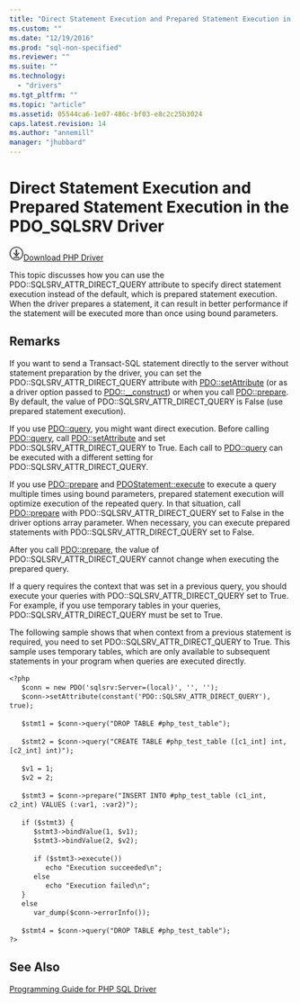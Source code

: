 ```yaml
---
title: "Direct Statement Execution and Prepared Statement Execution in the PDO_SQLSRV Driver | Microsoft Docs"
ms.custom: ""
ms.date: "12/19/2016"
ms.prod: "sql-non-specified"
ms.reviewer: ""
ms.suite: ""
ms.technology: 
  - "drivers"
ms.tgt_pltfrm: ""
ms.topic: "article"
ms.assetid: 05544ca6-1e07-486c-bf03-e8c2c25b3024
caps.latest.revision: 14
ms.author: "annemill"
manager: "jhubbard"
---
```

# Direct Statement Execution and Prepared Statement Execution in the PDO_SQLSRV Driver
![Download](../../ssdt/media/download.png)[Download PHP Driver](https://www.microsoft.com/download/details.aspx?id=20098)

This topic discusses how you can use the PDO::SQLSRV_ATTR_DIRECT_QUERY attribute to specify direct statement execution instead of the default, which is prepared statement execution.  When the driver prepares a statement, it can result in better performance if the statement will be executed more than once using bound parameters.  
  
## Remarks  
If you want to send a Transact-SQL statement directly to the server without statement preparation by the driver, you can set the PDO::SQLSRV_ATTR_DIRECT_QUERY attribute with [PDO::setAttribute](../../connect/php/pdo--setattribute.md) (or as a driver option passed to [PDO::__construct](../../connect/php/pdo--__construct.md)) or when you call [PDO::prepare](../../connect/php/pdo--prepare.md). By default, the value of PDO::SQLSRV_ATTR_DIRECT_QUERY is False (use prepared statement execution).  
  
If you use [PDO::query](../../connect/php/pdo--query.md), you might want direct execution. Before calling [PDO::query](../../connect/php/pdo--query.md), call [PDO::setAttribute](../../connect/php/pdo--setattribute.md) and set PDO::SQLSRV_ATTR_DIRECT_QUERY to True.  Each call to [PDO::query](../../connect/php/pdo--query.md) can be executed with a different setting for PDO::SQLSRV_ATTR_DIRECT_QUERY.  
  
If you use [PDO::prepare](../../connect/php/pdo--prepare.md) and [PDOStatement::execute](../../connect/php/pdostatement--execute.md) to execute a query multiple times using bound parameters, prepared statement execution will optimize execution of the repeated query.  In that situation, call [PDO::prepare](../../connect/php/pdo--prepare.md) with PDO::SQLSRV_ATTR_DIRECT_QUERY set to False in the driver options array parameter. When necessary, you can execute prepared statements with PDO::SQLSRV_ATTR_DIRECT_QUERY set to False.  
  
After you call [PDO::prepare](../../connect/php/pdo--prepare.md), the value of PDO::SQLSRV_ATTR_DIRECT_QUERY cannot change when executing the prepared query.  
  
If a query requires the context that was set in a previous query, you should execute your queries with PDO::SQLSRV_ATTR_DIRECT_QUERY set to True. For example, if you use temporary tables in your queries, PDO::SQLSRV_ATTR_DIRECT_QUERY must be set to True.  
  
The following sample shows that when context from a previous statement is required, you need to set PDO::SQLSRV_ATTR_DIRECT_QUERY to True.  This sample uses temporary tables, which are only available to subsequent statements in your program when queries are executed directly.  
  
```  
<?php  
   $conn = new PDO('sqlsrv:Server=(local)', '', '');  
   $conn->setAttribute(constant('PDO::SQLSRV_ATTR_DIRECT_QUERY'), true);  
  
   $stmt1 = $conn->query("DROP TABLE #php_test_table");  
  
   $stmt2 = $conn->query("CREATE TABLE #php_test_table ([c1_int] int, [c2_int] int)");  
  
   $v1 = 1;  
   $v2 = 2;  
  
   $stmt3 = $conn->prepare("INSERT INTO #php_test_table (c1_int, c2_int) VALUES (:var1, :var2)");  
  
   if ($stmt3) {  
      $stmt3->bindValue(1, $v1);  
      $stmt3->bindValue(2, $v2);  
  
      if ($stmt3->execute())  
         echo "Execution succeeded\n";       
      else  
         echo "Execution failed\n";  
   }  
   else  
      var_dump($conn->errorInfo());  
  
   $stmt4 = $conn->query("DROP TABLE #php_test_table");  
?>  
```  
  
## See Also  
[Programming Guide for PHP SQL Driver](../../connect/php/programming-guide-for-php-sql-driver.md)
  
